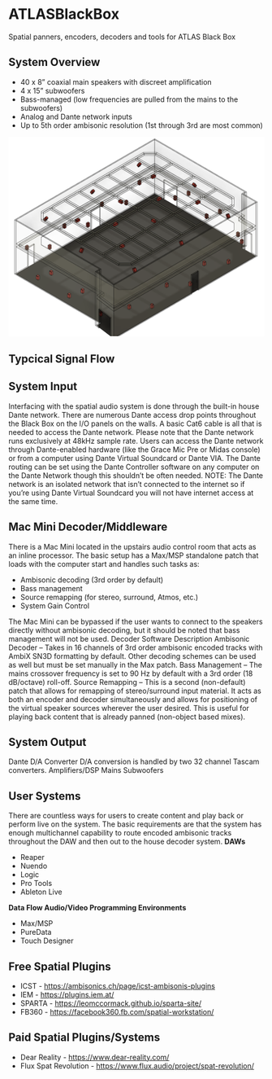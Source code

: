 # ATLASBlackBox
Spatial panners, encoders, decoders and tools for ATLAS Black Box

## System Overview
- 40 x 8” coaxial main speakers with discreet amplification
- 4 x 15” subwoofers
- Bass-managed (low frequencies are pulled from the mains to the subwoofers)
- Analog and Dante network inputs
- Up to 5th order ambisonic resolution (1st through 3rd are most common)

![Black Box Speaker Layout](/images/ATLAS_BBSpeakerLayout.png)


## Typcical Signal Flow

## System Input
Interfacing with the spatial audio system is done through the built-in house Dante network. There are numerous Dante access drop points throughout the Black Box on the I/O panels on the walls. A basic Cat6 cable is all that is needed to access the Dante network. Please note that the Dante network runs exclusively at 48kHz sample rate.
Users can access the Dante network through Dante-enabled hardware (like the Grace Mic Pre or Midas console) or from a computer using Dante Virtual Soundcard or Dante VIA. The Dante routing can be set using the Dante Controller software on any computer on the Dante Network though this shouldn’t be often needed.
NOTE: The Dante network is an isolated network that isn’t connected to the internet so if you’re using Dante Virtual Soundcard you will not have internet access at the same time.

## Mac Mini Decoder/Middleware
There is a Mac Mini located in the upstairs audio control room that acts as an inline processor. The basic setup has a Max/MSP standalone patch that loads with the computer start and handles such tasks as:
- Ambisonic decoding (3rd order by default)
- Bass management
- Source remapping (for stereo, surround, Atmos, etc.)
- System Gain Control

The Mac Mini can be bypassed if the user wants to connect to the speakers directly without ambisonic decoding, but it should be noted that bass management will not be used.
Decoder Software Description
Ambisonic Decoder – Takes in 16 channels of 3rd order ambisonic encoded tracks with AmbiX SN3D formatting by default. Other decoding schemes can be used as well but must be set manually in the Max patch.
Bass Management – The mains crossover frequency is set to 90 Hz by default with a 3rd order (18 dB/octave) roll-off.
Source Remapping – This is a second (non-default) patch that allows for remapping of stereo/surround input material. It acts as both an encoder and decoder simultaneously and allows for positioning of the virtual speaker sources wherever the user desired. This is useful for playing back content that is already panned (non-object based mixes).

## System Output
Dante D/A Converter
D/A conversion is handled by two 32 channel Tascam converters. 
Amplifiers/DSP
Mains
Subwoofers

## User Systems
There are countless ways for users to create content and play back or perform live on the system. The basic requirements are that the system has enough multichannel capability to route encoded ambisonic tracks throughout the DAW and then out to the house decoder system. 
**DAWs**
- Reaper
- Nuendo
- Logic
- Pro Tools
- Ableton Live

**Data Flow Audio/Video Programming Environments**
- Max/MSP
- PureData
- Touch Designer

## Free Spatial Plugins
- ICST - https://ambisonics.ch/page/icst-ambisonis-plugins
- IEM - https://plugins.iem.at/
- SPARTA - https://leomccormack.github.io/sparta-site/
- FB360 - https://facebook360.fb.com/spatial-workstation/

## Paid Spatial Plugins/Systems
- Dear Reality - https://www.dear-reality.com/
- Flux Spat Revolution - https://www.flux.audio/project/spat-revolution/
